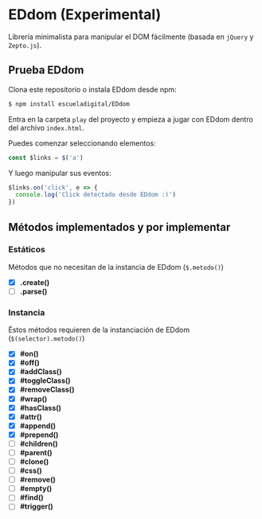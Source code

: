 # EDdom (Experimental)

Librería minimalista para manipular el DOM fácilmente (basada en `jQuery` y `Zepto.js`).


## Prueba EDdom

Clona este repositorio o instala EDdom desde npm:

```bash
$ npm install escueladigital/EDdom
```

Entra en la carpeta `play` del proyecto y empieza a jugar con EDdom dentro del archivo `index.html`.

Puedes comenzar seleccionando elementos:

```js
const $links = $('a')
```

Y luego manipular sus eventos:

```js
$links.on('click', e => {
  console.log('Click detectado desde EDdom :)')
})
```

## Métodos implementados y por implementar

### Estáticos

Métodos que no necesitan de la instancia de EDdom (`$.metodo()`)

- [x] **.create()**
- [ ] **.parse()**

### Instancia

Éstos métodos requieren de la instanciación de EDdom (`$(selector).metodo()`)

- [x] **#on()**
- [x] **#off()**
- [x] **#addClass()**
- [x] **#toggleClass()**
- [x] **#removeClass()**
- [x] **#wrap()**
- [x] **#hasClass()**
- [x] **#attr()**
- [x] **#append()**
- [x] **#prepend()**
- [ ] **#children()**
- [ ] **#parent()**
- [ ] **#clone()**
- [ ] **#css()**
- [ ] **#remove()**
- [ ] **#empty()**
- [ ] **#find()**
- [ ] **#trigger()**
